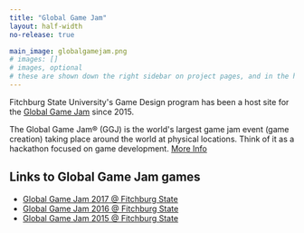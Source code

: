 ```yaml
---
title: "Global Game Jam"
layout: half-width
no-release: true

main_image: globalgamejam.png
# images: []
# images, optional
# these are shown down the right sidebar on project pages, and in the hover gallery on the main page
---
```


Fitchburg State University's Game Design program has been a host site for the [Global Game Jam](http://globalgamejam.org) since 2015.

The Global Game Jam® (GGJ) is the world's largest game jam event (game creation) taking place around the world at physical locations. Think of it as a hackathon focused on game development. [More Info](https://globalgamejam.org/about)

## Links to Global Game Jam games
* [Global Game Jam 2017 @ Fitchburg State](https://globalgamejam.org/2017/jam-sites/global-game-jam-fitchburg-state-university)
* [Global Game Jam 2016 @ Fitchburg State](https://globalgamejam.org/2016/jam-sites/fitchburg-state-university)
* [Global Game Jam 2015 @ Fitchburg State](https://globalgamejam.org/2015/jam-sites/fitchburg-state-university)
